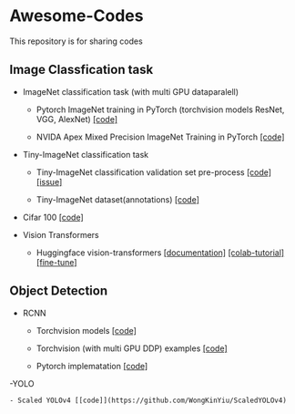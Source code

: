 # Awesome-Codes
This repository is for sharing codes

## Image Classfication task

- ImageNet classification task (with multi GPU dataparalell)
    
    - Pytorch ImageNet training in PyTorch (torchvision models ResNet, VGG, AlexNet) [[code]](https://github.com/pytorch/examples/blob/master/imagenet)
        
    - NVIDA Apex Mixed Precision ImageNet Training in PyTorch [[code]](https://github.com/pytorch/examples/tree/master/imagenet)
    
- Tiny-ImageNet classification task
    
    - Tiny-ImageNet classification validation set pre-process [[code]](https://github.com/tjmoon0104/pytorch-tiny-imagenet) [[issue]](https://stackoverflow.com/questions/68928265/problem-with-loading-tiny-imagenet-via-torch-dataloader)
    
    - Tiny-ImageNet dataset(annotations) [[code]](https://github.com/jcjohnson/tiny-imagenet)

- Cifar 100 [[code]](https://github.com/weiaicunzai/pytorch-cifar100)

- Vision Transformers

    - Huggingface vision-transformers [[documentation]](https://huggingface.co/transformers/v4.5.1/model_doc/vit.html) [[colab-tutorial]](https://colab.research.google.com/github/NielsRogge/Transformers-Tutorials/blob/master/VisionTransformer/Quick_demo_of_HuggingFace_version_of_Vision_Transformer_inference.ipynb) [[fine-tune]](https://huggingface.co/blog/fine-tune-vit)


## Object Detection

- RCNN

    - Torchvision models [[code]](https://github.com/pytorch/vision/tree/main/torchvision/models/detection)
 
    - Torchvision (with multi GPU DDP) examples [[code]](https://github.com/pytorch/vision/tree/main/references/detection)
    
    - Pytorch implematation [[code]](https://github.com/AlphaJia/pytorch-faster-rcnn)

-YOLO
    
    - Scaled YOLOv4 [[code]](https://github.com/WongKinYiu/ScaledYOLOv4)
    
    
